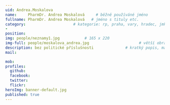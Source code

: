```yaml
---
uid: Andrea.Moskalova
name:     PharmDr. Andrea Moskalová     # běžně používáné jméno
fullname: PharmDr. Andrea Moskalová   # jméno s tituly etc.
category:                     # kategorie: rp, praha, vary, hradec, jmk, senat
- 
position:
img: people/neznamy1.jpg           # 165 x 220
img-full: people/moskalova_andrea.jpg                      # větší obrázek zobrazený na podrobném profilu
description: bez politické příslušnosti              # kratký popis, max 160 znaků
mail:

mob:         
profiles:
  github:
  facebook:       
  twitter:        
  flickr:       
heroImg: banner-default.jpg
published: true
---
```

